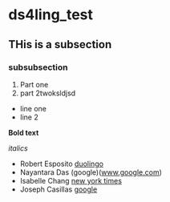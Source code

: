 # ds4ling_test

## THis is a subsection

### subsubsection

1. Part one
2. part 2twoksldjsd

- line one
- line 2

**Bold text**

*italics*


- Robert Esposito [duolingo](duolingo.com)
- Nayantara Das (google)(www.google.com)
- Isabelle Chang [new york times](https://www.nytimes.com/)
- Joseph Casillas [google](www.google.com)
